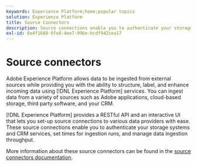 ```yaml
---
keywords: Experience Platform;home;popular topics
solution: Experience Platform
title: Source Connectors
description: Source connections enable you to authenticate your storage systems and CRM services, set times for ingestion runs, and manage data ingestion throughput.
exl-id: 6e4f1688-6fe8-4ee7-996e-bcdf942cea17
---
```

# Source connectors

Adobe Experience Platform allows data to be ingested from external sources while providing you with the ability to structure, label, and enhance incoming data using [!DNL Experience Platform] services. You can ingest data from a variety of sources such as Adobe applications, cloud-based storage, third party software, and your CRM.

[!DNL Experience Platform] provides a RESTful API and an interactive UI that lets you set-up source connections to various data providers with ease. These source connections enable you to authenticate your storage systems and CRM services, set times for ingestion runs, and manage data ingestion throughput.

More information about these source connectors can be found in the [source connectors documentation](../sources/home.md).
